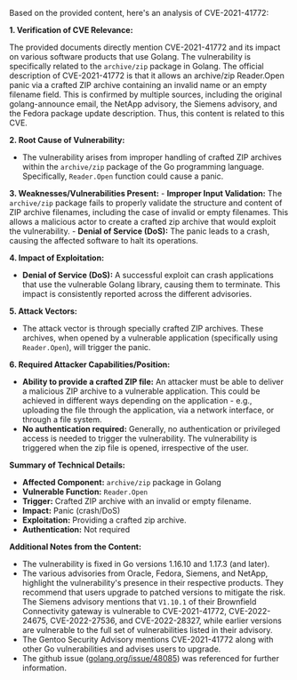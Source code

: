 Based on the provided content, here's an analysis of CVE-2021-41772:

**1. Verification of CVE Relevance:**

The provided documents directly mention CVE-2021-41772 and its impact on various software products that use Golang. The vulnerability is specifically related to the `archive/zip` package in Golang. The official description of CVE-2021-41772 is that it allows an archive/zip Reader.Open panic via a crafted ZIP archive containing an invalid name or an empty filename field. This is confirmed by multiple sources, including the original golang-announce email, the NetApp advisory, the Siemens advisory, and the Fedora package update description. Thus, this content is related to this CVE.

**2. Root Cause of Vulnerability:**

- The vulnerability arises from improper handling of crafted ZIP archives within the `archive/zip` package of the Go programming language. Specifically, `Reader.Open` function could cause a panic.

**3. Weaknesses/Vulnerabilities Present:**
    - **Improper Input Validation:** The `archive/zip` package fails to properly validate the structure and content of ZIP archive filenames, including the case of invalid or empty filenames. This allows a malicious actor to create a crafted zip archive that would exploit the vulnerability.
    - **Denial of Service (DoS):** The panic leads to a crash, causing the affected software to halt its operations.

**4. Impact of Exploitation:**

- **Denial of Service (DoS):** A successful exploit can crash applications that use the vulnerable Golang library, causing them to terminate. This impact is consistently reported across the different advisories.

**5. Attack Vectors:**

- The attack vector is through specially crafted ZIP archives. These archives, when opened by a vulnerable application (specifically using `Reader.Open`), will trigger the panic.

**6. Required Attacker Capabilities/Position:**

- **Ability to provide a crafted ZIP file:** An attacker must be able to deliver a malicious ZIP archive to a vulnerable application. This could be achieved in different ways depending on the application - e.g., uploading the file through the application, via a network interface, or through a file system.
- **No authentication required:** Generally, no authentication or privileged access is needed to trigger the vulnerability. The vulnerability is triggered when the zip file is opened, irrespective of the user.

**Summary of Technical Details:**

- **Affected Component:** `archive/zip` package in Golang
- **Vulnerable Function:** `Reader.Open`
- **Trigger:** Crafted ZIP archive with an invalid or empty filename.
- **Impact:** Panic (crash/DoS)
- **Exploitation:** Providing a crafted zip archive.
- **Authentication:** Not required

**Additional Notes from the Content:**

* The vulnerability is fixed in Go versions 1.16.10 and 1.17.3 (and later).
* The various advisories from Oracle, Fedora, Siemens, and NetApp, highlight the vulnerability's presence in their respective products. They recommend that users upgrade to patched versions to mitigate the risk. The Siemens advisory mentions that `V1.10.1` of their Brownfield Connectivity gateway is vulnerable to CVE-2021-41772, CVE-2022-24675, CVE-2022-27536, and CVE-2022-28327, while earlier versions are vulnerable to the full set of vulnerabilities listed in their advisory.
* The Gentoo Security Advisory mentions CVE-2021-41772 along with other Go vulnerabilities and advises users to upgrade.
* The github issue ([golang.org/issue/48085](https://github.com/golang/go/issues/48085)) was referenced for further information.